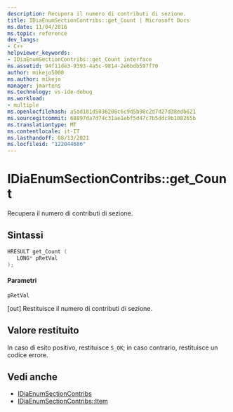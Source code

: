 ```yaml
---
description: Recupera il numero di contributi di sezione.
title: IDiaEnumSectionContribs::get_Count | Microsoft Docs
ms.date: 11/04/2016
ms.topic: reference
dev_langs:
- C++
helpviewer_keywords:
- IDiaEnumSectionContribs::get_Count interface
ms.assetid: 94f11de3-9393-4a5c-9814-2e6bdb597f70
author: mikejo5000
ms.author: mikejo
manager: jmartens
ms.technology: vs-ide-debug
ms.workload:
- multiple
ms.openlocfilehash: a5ad181d5036208c6c9d5b98c2d7d27d38edb621
ms.sourcegitcommit: 68897da7d74c31ae1ebf5d47c7b5ddc9b108265b
ms.translationtype: MT
ms.contentlocale: it-IT
ms.lasthandoff: 08/13/2021
ms.locfileid: "122044686"
---
```

# <a name="idiaenumsectioncontribsget_count"></a>IDiaEnumSectionContribs::get_Count
Recupera il numero di contributi di sezione.

## <a name="syntax"></a>Sintassi

```C++
HRESULT get_Count ( 
   LONG* pRetVal
);
```

#### <a name="parameters"></a>Parametri
 `pRetVal`

[out] Restituisce il numero di contributi di sezione.

## <a name="return-value"></a>Valore restituito
 In caso di esito positivo, restituisce `S_OK`; in caso contrario, restituisce un codice errore.

## <a name="see-also"></a>Vedi anche
- [IDiaEnumSectionContribs](../../debugger/debug-interface-access/idiaenumsectioncontribs.md)
- [IDiaEnumSectionContribs::Item](../../debugger/debug-interface-access/idiaenumsectioncontribs-item.md)
